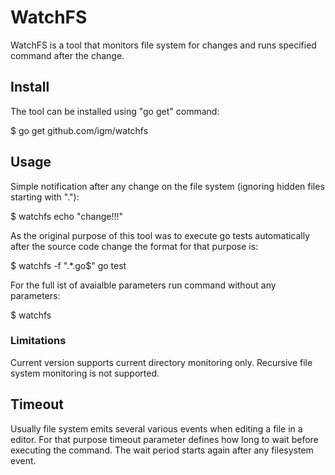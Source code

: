 # WatchFS

WatchFS is a tool that monitors file system for changes and runs specified command after the change.

## Install
The tool can be installed using "go get" command:

  $ go get github.com/igm/watchfs

## Usage

Simple notification after any change on the file system (ignoring hidden files starting with "."):

  $ watchfs echo "change!!!"

 As the original purpose of this tool was to execute go tests automatically after the source code change
 the format for that purpose is:

  $ watchfs -f ".\*\.go$" go test 

For the full ist of avaialble parameters run command without any parameters:

  $ watchfs

### Limitations

Current version supports current directory monitoring only. Recursive file system monitoring is not supported.

## Timeout

Usually file system emits several various events when editing a file in a editor. For that purpose timeout parameter defines how long
to wait before executing the command. The wait period starts again after any filesystem event.

